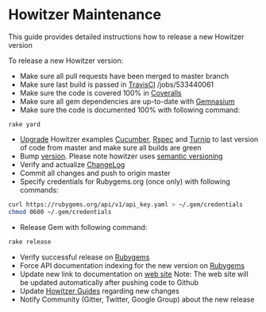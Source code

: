 # Howitzer Maintenance

This guide provides detailed instructions how to release a new Howitzer version

To release a new Howitzer version:

* Make sure all pull requests have been merged to master branch
* Make sure last build is passed in [TravisCI](https://app.travis-ci.com/github/strongqa/howitzer)
/jobs/533440061
* Make sure the code is covered 100% in [Coveralls](https://coveralls.io/github/strongqa/howitzer?branch=master)
* Make sure all gem dependencies are up-to-date with [Gemnasium](https://gemnasium.com/strongqa/howitzer)
* Make sure the code is documented 100% with following command:
```
rake yard
```
* [Upgrade](https://github.com/strongqa/howitzer/wiki/Migration-to-new-version) Howitzer examples [Cucumber](https://github.com/strongqa/howitzer_example_cucumber), [Rspec](https://github.com/strongqa/howitzer_example_rspec) and [Turnip](https://github.com/strongqa/howitzer_example_turnip) to last version of code from master and make sure all builds are green
* Bump [version](lib/howitzer/version.rb). Please note howitzer uses [semantic versioning](http://semver.org/)
* Verify and actualize [ChangeLog](CHANGELOG.md)
* Commit all changes and push to origin master
* Specify credentials for Rubygems.org (once only) with following commands:
```bash
curl https://rubygems.org/api/v1/api_key.yaml > ~/.gem/credentials
chmod 0600 ~/.gem/credentials
```
* Release Gem with following command:
```bash
rake release
```
* Verify successful release on [Rubygems](https://rubygems.org/gems/howitzer)
* Force API documentation indexing for the new version on [Rubygems](https://rubygems.org/gems/howitzer)
* Update new link to documentation on [web site](https://github.com/romikoops/howitzer-framework.io/tree/gh-pages) Note: The web site will be updated automatically after pushing code to Github
* Update [Howitzer Guides](https://github.com/strongqa/docs.howitzer-framework.io/blob/gh-pages/README.md) regarding new changes
* Notify Community (Gitter, Twitter, Google Group) about the new release
